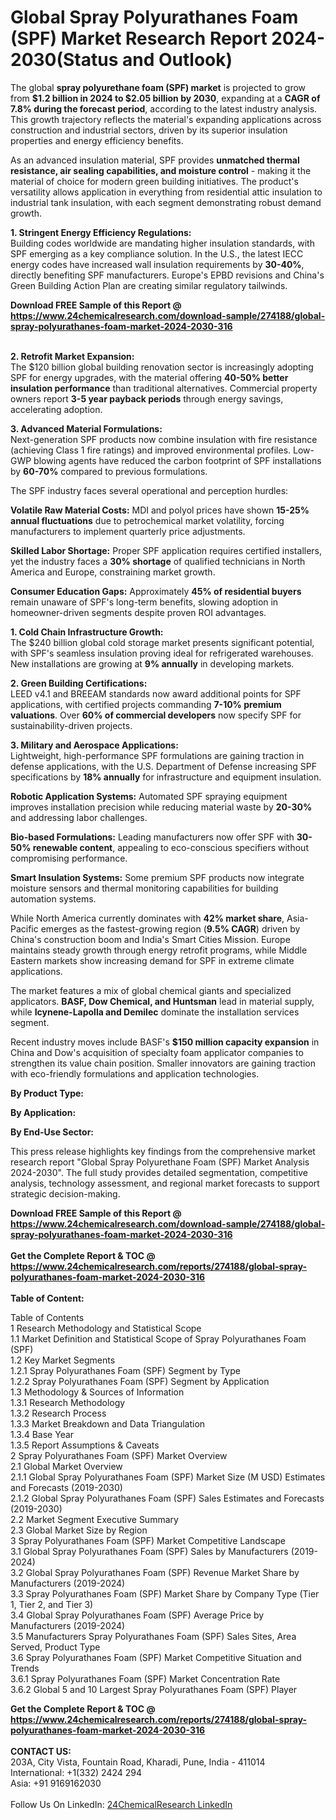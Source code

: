 <h1>Global Spray Polyurathanes Foam (SPF) Market Research Report 2024-2030(Status and Outlook)</h1><p>The global <strong>spray polyurethane foam (SPF) market</strong> is projected to grow from <strong>$1.2 billion in 2024 to $2.05 billion by 2030</strong>, expanding at a <strong>CAGR of 7.8% during the forecast period</strong>, according to the latest industry analysis. This growth trajectory reflects the material's expanding applications across construction and industrial sectors, driven by its superior insulation properties and energy efficiency benefits.</p><p>As an advanced insulation material, SPF provides <strong>unmatched thermal resistance, air sealing capabilities, and moisture control</strong> - making it the material of choice for modern green building initiatives. The product's versatility allows application in everything from residential attic insulation to industrial tank insulation, with each segment demonstrating robust demand growth.</p><p><strong>1. Stringent Energy Efficiency Regulations:</strong><br>
Building codes worldwide are mandating higher insulation standards, with SPF emerging as a key compliance solution. In the U.S., the latest IECC energy codes have increased wall insulation requirements by <strong>30-40%</strong>, directly benefiting SPF manufacturers. Europe's EPBD revisions and China's Green Building Action Plan are creating similar regulatory tailwinds.</p><div><b>Download FREE Sample of this Report @ 
            <a href="https://www.24chemicalresearch.com/download-sample/274188/global-spray-polyurathanes-foam-market-2024-2030-316">
            https://www.24chemicalresearch.com/download-sample/274188/global-spray-polyurathanes-foam-market-2024-2030-316</a></b></div><br><p><strong>2. Retrofit Market Expansion:</strong><br>
The $120 billion global building renovation sector is increasingly adopting SPF for energy upgrades, with the material offering <strong>40-50% better insulation performance</strong> than traditional alternatives. Commercial property owners report <strong>3-5 year payback periods</strong> through energy savings, accelerating adoption.</p><p><strong>3. Advanced Material Formulations:</strong><br>
Next-generation SPF products now combine insulation with fire resistance (achieving Class 1 fire ratings) and improved environmental profiles. Low-GWP blowing agents have reduced the carbon footprint of SPF installations by <strong>60-70%</strong> compared to previous formulations.</p><p>The SPF industry faces several operational and perception hurdles:</p><p><strong>Volatile Raw Material Costs:</strong> MDI and polyol prices have shown <strong>15-25% annual fluctuations</strong> due to petrochemical market volatility, forcing manufacturers to implement quarterly price adjustments.</p><p><strong>Skilled Labor Shortage:</strong> Proper SPF application requires certified installers, yet the industry faces a <strong>30% shortage</strong> of qualified technicians in North America and Europe, constraining market growth.</p><p><strong>Consumer Education Gaps:</strong> Approximately <strong>45% of residential buyers</strong> remain unaware of SPF's long-term benefits, slowing adoption in homeowner-driven segments despite proven ROI advantages.</p><p><strong>1. Cold Chain Infrastructure Growth:</strong><br>
The $240 billion global cold storage market presents significant potential, with SPF's seamless insulation proving ideal for refrigerated warehouses. New installations are growing at <strong>9% annually</strong> in developing markets.</p><p><strong>2. Green Building Certifications:</strong><br>
LEED v4.1 and BREEAM standards now award additional points for SPF applications, with certified projects commanding <strong>7-10% premium valuations</strong>. Over <strong>60% of commercial developers</strong> now specify SPF for sustainability-driven projects.</p><p><strong>3. Military and Aerospace Applications:</strong><br>
Lightweight, high-performance SPF formulations are gaining traction in defense applications, with the U.S. Department of Defense increasing SPF specifications by <strong>18% annually</strong> for infrastructure and equipment insulation.</p><p><strong>Robotic Application Systems:</strong> Automated SPF spraying equipment improves installation precision while reducing material waste by <strong>20-30%</strong> and addressing labor challenges.</p><p><strong>Bio-based Formulations:</strong> Leading manufacturers now offer SPF with <strong>30-50% renewable content</strong>, appealing to eco-conscious specifiers without compromising performance.</p><p><strong>Smart Insulation Systems:</strong> Some premium SPF products now integrate moisture sensors and thermal monitoring capabilities for building automation systems.</p><p>While North America currently dominates with <strong>42% market share</strong>, Asia-Pacific emerges as the fastest-growing region (<strong>9.5% CAGR</strong>) driven by China's construction boom and India's Smart Cities Mission. Europe maintains steady growth through energy retrofit programs, while Middle Eastern markets show increasing demand for SPF in extreme climate applications.</p><p>The market features a mix of global chemical giants and specialized applicators. <strong>BASF, Dow Chemical, and Huntsman</strong> lead in material supply, while <strong>Icynene-Lapolla and Demilec</strong> dominate the installation services segment.</p><p>Recent industry moves include BASF's <strong>$150 million capacity expansion</strong> in China and Dow's acquisition of specialty foam applicator companies to strengthen its value chain position. Smaller innovators are gaining traction with eco-friendly formulations and application technologies.</p><p><strong>By Product Type:</strong></p><p><strong>By Application:</strong></p><p><strong>By End-Use Sector:</strong></p><p>This press release highlights key findings from the comprehensive market research report "Global Spray Polyurethane Foam (SPF) Market Analysis 2024-2030". The full study provides detailed segmentation, competitive analysis, technology assessment, and regional market forecasts to support strategic decision-making.</p><div><b>Download FREE Sample of this Report @ 
            <a href="https://www.24chemicalresearch.com/download-sample/274188/global-spray-polyurathanes-foam-market-2024-2030-316">
            https://www.24chemicalresearch.com/download-sample/274188/global-spray-polyurathanes-foam-market-2024-2030-316</a></b></div><br><div><b>Get the Complete Report & TOC @ 
            <a href="https://www.24chemicalresearch.com/reports/274188/global-spray-polyurathanes-foam-market-2024-2030-316">
            https://www.24chemicalresearch.com/reports/274188/global-spray-polyurathanes-foam-market-2024-2030-316</a></b></div><br>
            <b>Table of Content:</b><p>Table of Contents<br />
1 Research Methodology and Statistical Scope<br />
1.1 Market Definition and Statistical Scope of Spray Polyurathanes Foam (SPF)<br />
1.2 Key Market Segments<br />
1.2.1 Spray Polyurathanes Foam (SPF) Segment by Type<br />
1.2.2 Spray Polyurathanes Foam (SPF) Segment by Application<br />
1.3 Methodology & Sources of Information<br />
1.3.1 Research Methodology<br />
1.3.2 Research Process<br />
1.3.3 Market Breakdown and Data Triangulation<br />
1.3.4 Base Year<br />
1.3.5 Report Assumptions & Caveats<br />
2 Spray Polyurathanes Foam (SPF) Market Overview<br />
2.1 Global Market Overview<br />
2.1.1 Global Spray Polyurathanes Foam (SPF) Market Size (M USD) Estimates and Forecasts (2019-2030)<br />
2.1.2 Global Spray Polyurathanes Foam (SPF) Sales Estimates and Forecasts (2019-2030)<br />
2.2 Market Segment Executive Summary<br />
2.3 Global Market Size by Region<br />
3 Spray Polyurathanes Foam (SPF) Market Competitive Landscape<br />
3.1 Global Spray Polyurathanes Foam (SPF) Sales by Manufacturers (2019-2024)<br />
3.2 Global Spray Polyurathanes Foam (SPF) Revenue Market Share by Manufacturers (2019-2024)<br />
3.3 Spray Polyurathanes Foam (SPF) Market Share by Company Type (Tier 1, Tier 2, and Tier 3)<br />
3.4 Global Spray Polyurathanes Foam (SPF) Average Price by Manufacturers (2019-2024)<br />
3.5 Manufacturers Spray Polyurathanes Foam (SPF) Sales Sites, Area Served, Product Type<br />
3.6 Spray Polyurathanes Foam (SPF) Market Competitive Situation and Trends<br />
3.6.1 Spray Polyurathanes Foam (SPF) Market Concentration Rate<br />
3.6.2 Global 5 and 10 Largest Spray Polyurathanes Foam (SPF) Player</p><div><b>Get the Complete Report & TOC @ 
            <a href="https://www.24chemicalresearch.com/reports/274188/global-spray-polyurathanes-foam-market-2024-2030-316">
            https://www.24chemicalresearch.com/reports/274188/global-spray-polyurathanes-foam-market-2024-2030-316</a></b></div><br><b>CONTACT US:</b><br>
            203A, City Vista, Fountain Road, Kharadi, Pune, India - 411014<br>
            International: +1(332) 2424 294<br>
            Asia: +91 9169162030 <br><br>
            Follow Us On LinkedIn: <a href="https://www.linkedin.com/company/24chemicalresearch/">24ChemicalResearch LinkedIn</a>